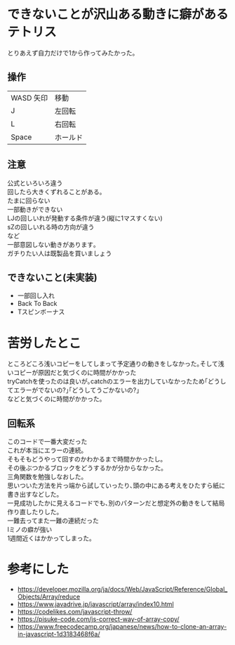 # できないことが沢山ある動きに癖があるテトリス
とりあえず自力だけで1から作ってみたかった｡

## 操作
|||
|--|--|
|WASD 矢印|移動|
|J|左回転|
|L|右回転|
|Space|ホールド|

## 注意
公式といろいろ違う  
回したら大きくずれることがある｡  
たまに回らない  
一部動きができない  
LJの回しいれが発動する条件が違う(縦に1マスすくない)  
sZの回しいれる時の方向が違う  
など  
一部意図しない動きがあります｡  
ガチりたい人は既製品を買いましょう  

## できないこと(未実装)
* 一部回し入れ
* Back To Back
* Tスピンボーナス



# 苦労したとこ
ところどころ浅いコピーをしてしまって予定通りの動きをしなかった｡そして浅いコピーが原因だと気づくのに時間がかかった  
tryCatchを使ったのは良いが｡catchのエラーを出力していなかったため｢どうしてエラーがでないの?｣｢どうしてうごかないの?｣  
などと気づくのに時間がかかった｡

## 回転系
このコードで一番大変だった  
これが本当にエラーの連続｡  
そもそもどうやって回すのかわかるまで時間かかったし｡  
その後ぶつかるブロックをどうするかが分からなかった｡  
三角関数を勉強しなおした｡  
思いついた方法を片っ端から試していったり､頭の中にある考えをひたすら紙に書き出すなどした｡  
一見成功したかに見えるコードでも､別のパターンだと想定外の動きをして結局作り直したりした｡  
一難去ってまた一難の連続だった  
Iミノの癖が強い  
1週間近くはかかってしまった｡

# 参考にした
* https://developer.mozilla.org/ja/docs/Web/JavaScript/Reference/Global_Objects/Array/reduce
* https://www.javadrive.jp/javascript/array/index10.html
* https://codelikes.com/javascript-throw/
* https://pisuke-code.com/js-correct-way-of-array-copy/
* https://www.freecodecamp.org/japanese/news/how-to-clone-an-array-in-javascript-1d3183468f6a/